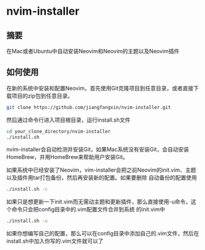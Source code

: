 # nvim-installer

## 摘要

在Mac或者Ubuntu中自动安装Neovim和Neovim的主题以及Neovim插件

## 如何使用

在新的系统中安装和配置Neovim，首先使用Git克隆项目到任意目录，或者直接下载项目的zip包到任意目录。

```bash
git clone https://github.com/jiangfangxin/nvim-installer.git
```

然后通过命令行进入项目根目录，运行install.sh文件

```bash
cd your_clone_directory/nvim-installer
./install.sh
```

nvim-installer会自动检测并安装Git，如果Mac系统没有安装Git，会自动安装HomeBrew，并用HomeBrew来帮助用户安装Git。

如果系统中已经安装了Neovim，vim-installer会把之前Neovim的init.vim、主题以及插件用tar打包备份，然后再安装新的配置。如果要删除
自动备份的配置使用

```bash
./install.sh -c
```

如果只是想更新一下init.vim而无需动主题和更新插件，那么直接使用-u命令，这个命令只会把config目录中的.vim配置文件合并到系统
的init.vim中

```bash
./install.sh -u
```

如果你想编写自己的配置，那么可以在config目录中添加自己的.vim文件，然后在install.sh中加入你写的.vim文件就可以了

